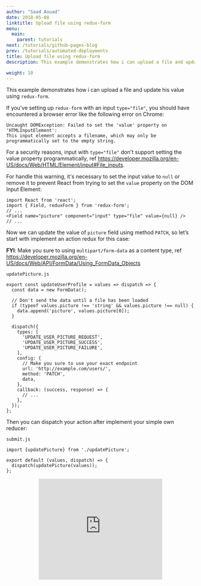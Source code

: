 ```yaml
---
author: "Saad Aouad"
date: 2018-05-08
linktitle: Upload file using redux-form
menu:
  main:
    parent: tutorials
next: /tutorials/github-pages-blog
prev: /tutorials/automated-deployments
title: Upload file using redux-form
description: This example demonstrates how i can upload a file and update his value using redux-form

weight: 10
---
```


This example demonstrates how i can upload a file and update his value using `redux-form`.

If you've setting up `redux-form` with an input `type="file"`, you should have encountered a browser error like the following error on Chrome:

```
Uncaught DOMException: Failed to set the 'value' property on 'HTMLInputElement': 
This input element accepts a filename, which may only be programmatically set to the empty string.
```
For a security reasons, input with `type="file"` don't support setting the value property programmatically, ref https://developer.mozilla.org/en-US/docs/Web/HTML/Element/input#File_inputs.

For handle this warning, it's necessary to set the input value to `null` or remove it to prevent React from trying to set the `value` property on the DOM Input Element:

```
import React from 'react';
import { Field, reduxForm } from 'redux-form';
// ...
<Field name="picture" component="input" type="file" value={null} />
// ...
```

Now we can update the value of `picture` field using method `PATCH`, so let’s start with implement an action redux for this case:

**FYI**: Make you sure to using `multipart/form-data` as a content type, ref https://developer.mozilla.org/en-US/docs/Web/API/FormData/Using_FormData_Objects 

`updatePicture.js`
```
export const updateUserProfile = values => dispatch => {
  const data = new FormData();

  // Don't send the data until a file has been loaded
  if (typeof values.picture !== 'string' && values.picture !== null) {
    data.append('picture', values.picture[0]);
  }

  dispatch({
    types: [
      'UPDATE_USER_PICTURE_REQUEST',
      'UPDATE_USER_PICTURE_SUCCESS',
      'UPDATE_USER_PICTURE_FAILURE',
    ],
    config: {
      // Make you sure to use your exact endpoint
      url: 'http://example.com/users/',
      method: 'PATCH',
      data,
    },
    callback: (success, response) => {
      // ...
    },
  });
};
```

Then you can dispatch your action after implement your simple own reducer:

`submit.js`
```
import {updatePicture} from './updatePicture';

export default (values, dispatch) => {
  dispatch(updatePicture(values));
};
```

<div style="text-align:center">
  <iframe src="https://giphy.com/embed/3o6vXNLzXdW4sbFRGo" width="330" height="269" frameBorder="0" class="giphy-embed" allowFullScreen></iframe>
</div>